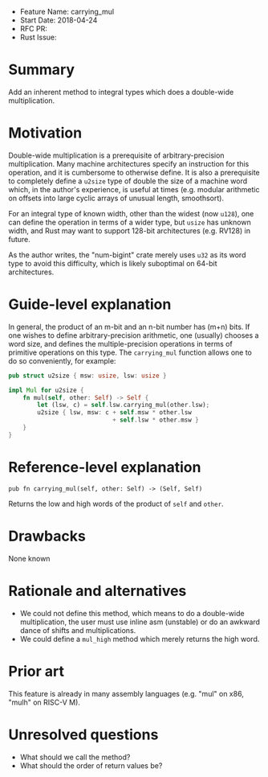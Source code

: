 - Feature Name: carrying_mul
- Start Date: 2018-04-24
- RFC PR: 
- Rust Issue: 

# Summary
[summary]: #summary

Add an inherent method to integral types which does a double-wide multiplication.

# Motivation
[motivation]: #motivation

Double-wide multiplication is a prerequisite of arbitrary-precision multiplication. Many machine architectures specify an instruction for this operation, and it is cumbersome to otherwise define. It is also a prerequisite to completely define a `u2size` type of double the size of a machine word which, in the author's experience, is useful at times (e.g. modular arithmetic on offsets into large cyclic arrays of unusual length, smoothsort).

For an integral type of known width, other than the widest (now `u128`), one can define the operation in terms of a wider type, but `usize` has unknown width, and Rust may want to support 128-bit architectures (e.g. RV128) in future.

As the author writes, the "num-bigint" crate merely uses `u32` as its word type to avoid this difficulty, which is likely suboptimal on 64-bit architectures.

# Guide-level explanation
[guide-level-explanation]: #guide-level-explanation

In general, the product of an m-bit and an n-bit number has (m+n) bits. If one wishes to define arbitrary-precision arithmetic, one (usually) chooses a word size, and defines the multiple-precision operations in terms of primitive operations on this type. The `carrying_mul` function allows one to do so conveniently, for example:

```rust
pub struct u2size { msw: usize, lsw: usize }

impl Mul for u2size {
    fn mul(self, other: Self) -> Self {
        let (lsw, c) = self.lsw.carrying_mul(other.lsw);
        u2size { lsw, msw: c + self.msw * other.lsw
                             + self.lsw * other.msw }
    }
}
```

# Reference-level explanation
[reference-level-explanation]: #reference-level-explanation

`pub fn carrying_mul(self, other: Self) -> (Self, Self)`

Returns the low and high words of the product of `self` and `other`.

# Drawbacks
[drawbacks]: #drawbacks

None known

# Rationale and alternatives
[alternatives]: #alternatives

- We could not define this method, which means to do a double-wide multiplication, the user must use inline asm (unstable) or do an awkward dance of shifts and multiplications.
- We could define a `mul_high` method which merely returns the high word.

# Prior art
[prior-art]: #prior-art

This feature is already in many assembly languages (e.g. "mul" on x86, "mulh" on RISC-V M).

# Unresolved questions
[unresolved]: #unresolved-questions

- What should we call the method?
- What should the order of return values be?
